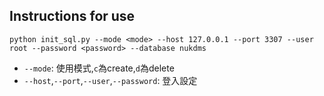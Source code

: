 ## Instructions for use

```=bash
python init_sql.py --mode <mode> --host 127.0.0.1 --port 3307 --user root --password <password> --database nukdms 
```

* `--mode`: 使用模式,`c`為create,`d`為delete
* `--host`,`--port`,`--user`,`--password`: 登入設定